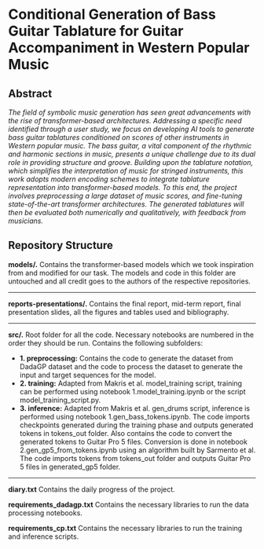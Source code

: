 # Conditional Generation of Bass Guitar Tablature for Guitar Accompaniment in Western Popular Music


## Abstract

*The field of symbolic music generation has seen great advancements with the rise of transformer-based architectures.
Addressing a specific need identified through a user study, we focus on developing AI tools to generate bass guitar tablatures conditioned on scores of other instruments in Western popular music.
The bass guitar, a vital component of the rhythmic and harmonic sections in music, presents a unique challenge due to its dual role in providing structure and groove.
Building upon the tablature notation, which simplifies the interpretation of music for stringed instruments, this work adopts modern encoding schemes to integrate tablature representation into transformer-based models.
To this end, the project involves preprocessing a large dataset of music scores, and fine-tuning state-of-the-art transformer architectures.
The generated tablatures will then be evaluated both numerically and qualitatively, with feedback from musicians.*

## Repository Structure

**models/.** Contains the transformer-based models which we took inspiration from and modified for our task. The models and code in this folder are untouched and all credit goes to the authors of the respective repositories.

-------------------------------------

**reports-presentations/.** Contains the final report, mid-term report, final presentation slides, all the figures and tables used and bibliography.    

-------------------------------------

**src/.** Root folder for all the code. Necessary notebooks are numbered in the order they should be run. Contains the following subfolders:
- **1. preprocessing:** Contains the code to generate the dataset from DadaGP dataset and the code to process the dataset to generate the input and target sequences for the model.
- **2. training:** Adapted from Makris et al. model_training script, training can be performed using notebook 1.model_training.ipynb or the script model_training_script.py.
- **3. inference:** Adapted from Makris et al. gen_drums script, inference is performed using notebook 1.gen_bass_tokens.ipynb. The code imports checkpoints generated during the training phase and outputs generated tokens in tokens_out folder. Also contains the code to convert the generated tokens to Guitar Pro 5 files. Conversion is done in notebook 2.gen_gp5_from_tokens.ipynb using an algorithm built by Sarmento et al. The code imports tokens from tokens_out folder and outputs Guitar Pro 5 files in generated_gp5 folder.

-------------------------------------

**diary.txt** Contains the daily progress of the project.

**requirements_dadagp.txt** Contains the necessary libraries to run the data processing notebooks.

**requirements_cp.txt** Contains the necessary libraries to run the training and inference scripts.


